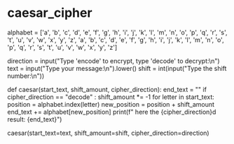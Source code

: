 # caesar_cipher

alphabet = ['a', 'b', 'c', 'd', 'e', 'f', 'g', 'h', 'i', 'j', 'k', 'l', 'm', 'n', 'o', 'p', 'q', 'r', 's', 't', 'u', 'v', 'w', 'x', 'y', 'z', 'a', 'b', 'c', 'd', 'e', 'f', 'g', 'h', 'i', 'j', 'k', 'l', 'm', 'n', 'o', 'p', 'q', 'r', 's', 't', 'u', 'v', 'w', 'x', 'y', 'z']

direction = input("Type 'encode' to encrypt, type 'decode' to decrypt:\n")
text = input("Type your message:\n").lower()
shift = int(input("Type the shift number:\n"))



def caesar(start_text, shift_amount, cipher_direction):
  end_text = ""
  if cipher_direction == "decode" :
      shift_amount  *= -1
  for letter in start_text:
    position = alphabet.index(letter)
    new_position = position + shift_amount
    end_text += alphabet[new_position]
  print(f" here the {cipher_direction}d result: {end_text}")


caesar(start_text=text, shift_amount=shift, cipher_direction=direction)
